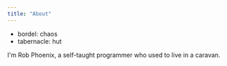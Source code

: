 ```yaml
---
title: "About"
---
```


* bordel: chaos
* tabernacle: hut

I'm Rob Phoenix, a self-taught programmer who used to live in a caravan.
